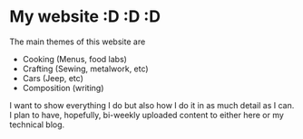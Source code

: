 # My website :D :D :D 

The main themes of this website are
- Cooking (Menus, food labs)
- Crafting (Sewing, metalwork, etc)
- Cars (Jeep, etc)
- Composition (writing)

I want to show everything I do but also how I do it in as much detail as I can. I plan to have, hopefully, bi-weekly uploaded content to either here or my technical blog. 
